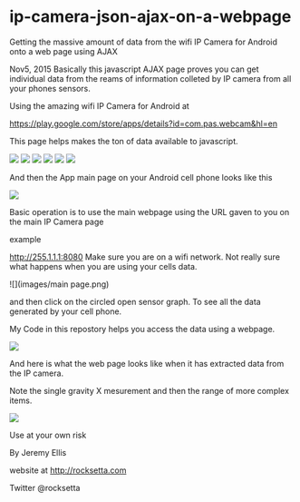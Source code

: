 # ip-camera-json-ajax-on-a-webpage
Getting the massive amount of data from the wifi IP Camera for Android onto a web page using AJAX


Nov5, 2015
Basically this javascript AJAX page proves you can get individual data from the reams of information colleted by IP camera from all your phones sensors.


Using the amazing wifi IP Camera for Android at 

https://play.google.com/store/apps/details?id=com.pas.webcam&hl=en

This page helps makes the ton of data available to javascript.


![](images/Screenshot_2015-11-06-16-04-16.png)
![](images/Screenshot_2015-11-06-16-05-00.png)
![](images/Screenshot_2015-11-06-16-06-06.png)
![](images/Screenshot_2015-11-06-16-07-15.png)
![](images/Screenshot_2015-11-06-16-07-42.png)
![](images/Screenshot_2015-11-06-16-08-04.png)

And then the App main page on your Android cell phone looks like this

![](images/cups.png)


Basic operation is to use the main webpage using the URL gaven to you on the main IP Camera page

example 

http://255.1.1.1:8080       Make sure you are on a wifi network. Not really sure what happens when you are using your cells data.

![](images/main page.png)




 and then click on the circled open sensor graph. To see all the data generated by your cell phone.
 
 My Code in this repostory helps you access the data using a webpage.
 






![](images/graph.png)





And here is what the web page looks like when it has extracted data from the IP camera.

Note the single gravity X mesurement and then the range of more complex items.




![](images/ipcamera-web.png)














Use at your own risk

By Jeremy Ellis

website at   http://rocksetta.com

Twitter @rocksetta

